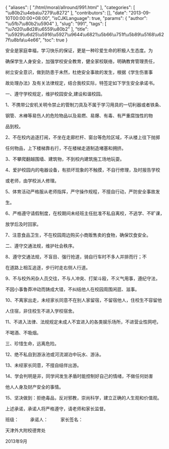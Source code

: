 {
    "aliases": [
        "/html/moral/allround/991.html"
    ],
    "categories": [
        "\u80b2\u4eba\u7279\u8272"
    ],
    "contributors": [],
    "date": "2013-09-10T00:00:00+08:00",
    "isCJKLanguage": true,
    "params": {
        "author": "\u5fb7\u80b2\u5904"
    },
    "slug": "991",
    "tags": [
        "\u7d20\u8d28\u6559\u80b2"
    ],
    "title": "\u5929\u6d25\u5916\u5927\u9644\u6821\u5b66\u751f\u5b89\u5168\u627f\u8bfa\u4e66",
    "toc": true
}

安全是家庭幸福，学习快乐的保证，更是一种珍爱生命的积极人生态度。为









确保学生人身安全，加强学校安全教育，健全家校联络，明确教育管理责任，









树立安全意识，做到防患于未然，杜绝安全事故的发生，根据《学生伤害事









故处理办法》及有关法律规定，结合我校实际，特签定如下学生安全承诺书。














一、遵守学校规定，维护校园安全,建设和谐校园。









1、不携带公安机关明令禁止的管制刀具及不属于学习用具的一切利器或者铁条、









钢管、木棒等易伤人的危险物品以及易燃、易爆、有毒、有严重腐蚀性的物









品到校。









2、不在校内追逐打闹，不坐在走廊栏杆、窗台等危险区域，不从楼上往下抛掷









任何物品，上下楼梯靠右行，不在楼梯走道制造堵塞和拥挤。









3、不攀爬翻越围墙、建筑物，不到校内建筑施工场地玩耍。









4、爱护校园内的电器设备，有损坏现象的不触摸，不自行修理，及时报告学校









或老师，由学校派人修理。









5、体育活动严格服从老师指挥，严守操作规程，不擅自行动，严防安全事故发









生。









6、严格遵守请假制度，在校期间未经班主任批准不私自离校，不逃学、不旷课，









放学后及时回家。









7、注意食品卫生，不在校园周边购买小商贩售卖的食物，确保饮食安全。














二、遵守交通法规，维护社会秩序。









8、遵守交通法规，不盲目、强行抢道，骑自行车时不多人并排而行；不









在道路上相互追逐，步行时走右侧人行道。














9、不与校外闲杂人员交往，不与人冲突、打架斗殴，不义气用事，遵纪守法，









不因小事鲁莽冲动而铸成大错，不纠结他人在校园周围闲逛、滋事。









10、不离家出走，未经家长同意不在别人家留宿，不留宿他人，住校生不容留他









人住宿，非住校生不进入学校宿舍。









11、不进入法律、法规规定未成人不宜进入的各类娱乐场所，不进营业性网吧，









不喝酒、不吸烟。









三、珍惜生命，远离危险。









12、绝不私自到游泳池或河流湖泊中玩水、游泳。









13、未经家长同意，不擅自结伴出游。









14、学会判明是非，同学间发生矛盾时能控制好自己的情绪，不做任何妨害









他人人身及财产安全的事情。









15、坚决做到：拒绝毒品，反对邪教，崇尚科学，建立正确的人生观和价值观。









上述承诺，承诺人将严格遵守，请老师和家长监督。














班级：         承诺人：          家长签名：                      



















天津外大附校德育处




2013年9月 


